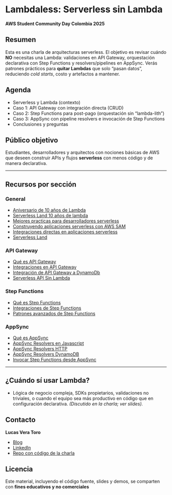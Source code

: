 # Lambdaless: Serverless sin Lambda
**AWS Student Community Day Colombia 2025**

## Resumen
Esta es una charla de arquitecturas serverless. El objetivo es revisar cuándo **NO** necesitas una Lambda: validaciones en API Gateway, orquestación declarativa con Step Functions y resolvers/pipelines en AppSync. Verás patrones prácticos para **quitar Lambdas** que solo “pasan datos”, reduciendo *cold starts*, costo y artefactos a mantener.

## Agenda
- Serverless y Lambda (contexto)
- Caso 1: API Gateway con integración directa (CRUD)
- Caso 2: Step Functions para post-pago (orquestación sin “lambda-lith”)
- Caso 3: AppSync con pipeline resolvers e invocación de Step Functions
- Conclusiones y preguntas  

## Público objetivo
Estudiantes, desarrolladores y arquitectos con nociones básicas de AWS que deseen construir APIs y flujos **serverless** con menos código y de manera declarativa.

---

## Recursos por sección

### General
- [Aniversario de 10 años de Lambda](https://aws.amazon.com/serverless/10th-anniversary/)
- [Serverless Land 10 años de lambda](https://www.youtube.com/watch?v=AJaJk9I94Kk)
- [Mejores practicas para desarrolladores serverless](https://www.youtube.com/watch?v=5wokwEtddtc)
- [Construyendo aplicaciones serverless con AWS SAM](https://www.youtube.com/watch?v=jZcS-XRt2Mo)
- [Integraciones directas en aplicaciones serverless](https://docs.aws.amazon.com/wellarchitected/latest/serverless-applications-lens/direct-integrations.html)
- [Serverless Land](https://serverlessland.com/)

### API Gateway
- [Qué es API Gateway](https://docs.aws.amazon.com/apigateway/latest/developerguide/welcome.html)
- [Integraciones en API Gateway](https://docs.aws.amazon.com/apigateway/latest/developerguide/http-api-develop-integrations-aws-services.html)
- [Integración de API Gateway a DynamoDb](https://serverlessland.com/patterns/apigw-dynamodb)
- [Serverless API Sin Lambda](https://www.andmore.dev/blog/build-serverless-api-with-no-lambda/)

### Step Functions
- [Qué es Step Functions](https://docs.aws.amazon.com/step-functions/latest/dg/welcome.html)
- [Integraciones de Step Functions](https://docs.aws.amazon.com/step-functions/latest/dg/integrate-services.html)
- [Patrones avanzados de Step Functions](https://www.youtube.com/watch?v=gdGgBKJiM2E)

### AppSync
- [Qué es AppSync](https://docs.aws.amazon.com/appsync/latest/devguide/what-is-appsync.html)
- [AppSync Resolvers en Javascript](https://docs.aws.amazon.com/appsync/latest/devguide/resolver-reference-overview-js.html)
- [AppSync Resolvers HTTP](https://docs.aws.amazon.com/appsync/latest/devguide/resolver-reference-http-js.html)
- [AppSync Resolvers DynamoDB](https://docs.aws.amazon.com/appsync/latest/devguide/tutorial-dynamodb-resolvers.html)
- [Invocar Step Functions desde AppSync](https://aws.amazon.com/blogs/mobile/invoking-aws-step-functions-short-and-long-running-workflows-from-aws-appsync/)

---


## ¿Cuándo sí usar Lambda?
- Lógica de negocio compleja, SDKs propietarios, validaciones no triviales, o cuando el equipo sea más productivo en código que en configuración declarativa. *(Discutido en la charla; ver slides).*

## Contacto
**Lucas Vera Toro**
- [Blog](https://blog.lucasdev.info/)
- [LinkedIn](https://www.linkedin.com/in/lucas-vera-toro-1355b479/)
- [Repo con código de la charla](https://github.com/LucasVera/Lambdaless-APIs)

## Licencia
Este material, incluyendo el código fuente, slides y demos, se comparten con **fines educativos y no comerciales**
